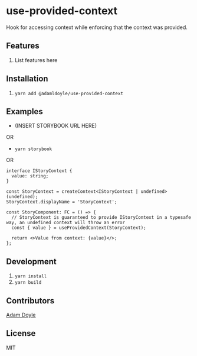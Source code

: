 # use-provided-context

Hook for accessing context while enforcing that the context was provided.

## Features

1. List features here

## Installation

1. `yarn add @adamldoyle/use-provided-context`

## Examples

- (INSERT STORYBOOK URL HERE)

OR

- `yarn storybook`

OR

```
interface IStoryContext {
  value: string;
}

const StoryContext = createContext<IStoryContext | undefined>(undefined);
StoryContext.displayName = 'StoryContext';

const StoryComponent: FC = () => {
  // StoryContext is guaranteed to provide IStoryContext in a typesafe way, an undefined context will throw an error
  const { value } = useProvidedContext(StoryContext);

  return <>Value from context: {value}</>;
};
```

## Development

1. `yarn install`
2. `yarn build`

## Contributors

[Adam Doyle](https://github.com/adamldoyle)

## License

MIT

